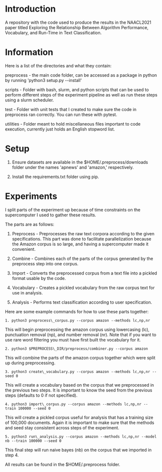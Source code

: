# Introduction
A repository with the code used to produce the results in the NAACL2021 paper titled Exploring the Relationship Between Algorithm Performance, Vocabulary, and Run-Time in Text Classification.

# Information
Here is a list of the directories and what they contain:

preprocess - the main code folder, can be accessed as a package in python by running 'python3 setup.py --install'

scripts - Folder with bash, slurm, and python scripts that can be used to perform different steps of the
experiment pipeline as well as run these steps using a slurm scheduler.

test - Folder with unit tests that I created to make sure the code in preprocess ran correctly.
You can run these with pytest.

utilities - Folder meant to hold miscellaneous files important to code execution, currently just holds
an English stopword list.

# Setup
1. Ensure datasets are available in the $HOME/.preprocess/downloads folder under the names 'apnews' and 'amazon,' respectively.

2. Install the requirements.txt folder using pip.

# Experiments
I split parts of the experiment up because of time constraints on the supercomputer I used to gather these
results.

The parts are as follows:

1. Preprocess - Preprocesses the raw text corpora according to the given specifications.
This part was done to facilitate parallelization because the Amazon corpus is so large, and having a
supercomputer made it convenient.

2. Combine - Combines each of the parts of the corpus generated by the preprocess step into one corpus.

3. Import - Converts the preprocessed corpus from a text file into a pickled format usable by the code.

4. Vocabulary - Creates a pickled vocabulary from the raw corpus text for use in analysis.

5. Analysis - Performs text classification according to user specification.


Here are some example commands for how to use these parts together:

    1. python3 preprocess\_corpus.py --corpus amazon --methods lc,np,nr

This will begin preprocessing the amazon corpus using lowercasing (lc), punctuation removal (np),
and number removal (nr).
Note that if you want to use rare word filtering you must have first built the vocabulary for it.

    2. python3 $PREPROCESS\_DIR/preprocess/combiner.py --corpus amazon

This will combine the parts of the amazon corpus together which were split up during preprocessing.

    3. python3 create\_vocabulary.py --corpus amazon --methods lc,np,nr --seed 0

This will create a vocabulary based on the corpus that we preprocessed in the previous two steps.
It is important to know the seed from the previous steps (defaults to 0 if not specified).

    4. python3 import\_corpus.py --corpus amazon --methods lc,np,nr --train 100000 --seed 0

This will create a pickled corpus useful for analysis that has a training size of 100,000 documents.
Again it is important to make sure that the methods and seed stay consistent across steps of the experiment.

    5. python3 run\_analysis.py --corpus amazon --methods lc,np,nr --model nb --train 100000 --seed 0

This final step will run naive bayes (nb) on the corpus that we imported in step 4.

All results can be found in the $HOME/.preprocess folder.
